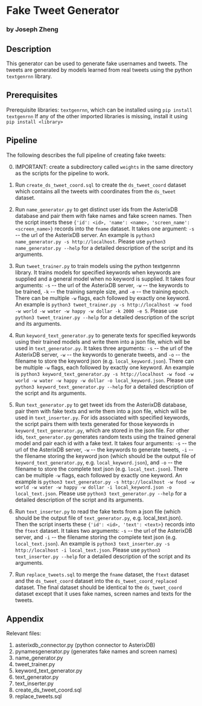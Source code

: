 # Fake Tweet Generator
### by Joseph Zheng

## Description
This generator can be used to generate fake usernames and tweets. The tweets are generated by models learned from real tweets using the python `textgenrnn` library.

## Prerequisites
Prerequisite libraries: `textgenrnn`, which can be installed using `pip install textgenrnn`
If any of the other imported libraries is missing, install it using `pip install <library>`

## Pipeline
The following describes the full pipeline of creating fake tweets:

0. IMPORTANT: create a subdirectory called `weights` in the same directory as the scripts for the pipeline to work.

1. Run `create_ds_tweet_coord.sql` to create the `ds_tweet_coord` dataset which contains all the tweets with coordinates from the `ds_tweet` dataset.

2. Run `name_generator.py` to get distinct user ids from the AsterixDB database and pair them with fake names and fake screen names. Then the script inserts these `{'id': <id>, 'name': <name>, 'screen_name': <screen_name>}` records into the `fname` dataset. It takes one argument: `-s` -- the url of the AsterixDB server. An example is `python3 name_generator.py -s http://localhost`. Please use `python3 name_generator.py --help` for a detailed description of the script and its arguments.

3. Run `tweet_trainer.py` to train models using the python textgenrnn library. It trains models for specified keywords when keywords are supplied and a general model when no keyword is supplied. It takes four arguments: `-s` -- the url of the AsterixDB server, `-w` -- the keywords to be trained, `-k` -- the training sample size, and `-e` -- the training epoch. There can be multiple `-w` flags, each followed by exactly one keyword. An example is `python3 tweet_trainer.py -s http://localhost -w food -w world -w water -w happy -w dollar -k 2000 -e 5`. Please use `python3 tweet_trainer.py --help` for a detailed description of the script and its arguments.

4. Run `keyword_text_generator.py` to generate texts for specified keywords using their trained models and write them into a json file, which will be used in `text_generator.py`. It takes three arguments: `-s` -- the url of the AsterixDB server, `-w` -- the keywords to generate tweets, and `-o` -- the filename to store the keyword json (e.g. `local_keyword.json`). There can be multiple `-w` flags, each followed by exactly one keyword. An example is `python3 keyword_text_generator.py -s http://localhost -w food -w world -w water -w happy -w dollar -o local_keyword.json`. Please use `python3 keyword_text_generator.py --help` for a detailed description of the script and its arguments.

5. Run `text_generator.py` to get tweet ids from the AsterixDB database, pair them with fake texts and write them into a json file, which will be used in `text_inserter.py`. For ids associated with specified keywords, the script pairs them with texts generated for those keywords in `keyword_text_generator.py`, which are stored in the json file. For other ids, `text_generator.py` generates random texts using the trained general model and pair each id with a fake text. It takes four arguments: `-s` -- the url of the AsterixDB server, `-w` -- the keywords to generate tweets, `-i` -- the filename storing the keyword json (which should be the output file of `keyword_text_generator.py`, e.g. `local_keyword.json`), and `-o` -- the filename to store the complete text json (e.g. `local_text.json`). There can be multiple `-w` flags, each followed by exactly one keyword. An example is `python3 text_generator.py -s http://localhost -w food -w world -w water -w happy -w dollar -i local_keyword.json -o local_text.json`. Please use `python3 text_generator.py --help` for a detailed description of the script and its arguments.

6. Run `text_inserter.py` to read the fake texts from a json file (which should be the output file of `text_generator.py`, e.g. local_text.json). Then the script inserts these `{'id': <id>, 'text': <text>}` records into the `ftext` dataset. It takes two arguments: `-s` -- the url of the AsterixDB server, and `-i` -- the filename storing the complete text json (e.g. `local_text.json`). An example is `python3 text_inserter.py -s http://localhost -i local_text.json`. Please use `python3 text_inserter.py --help` for a detailed description of the script and its arguments.

7. Run `replace_tweets.sql` to merge the `fname` dataset, the `ftext` dataset and the `ds_tweet_coord` dataset into the `ds_tweet_coord_replaced` dataset. The final dataset should be identical to the `ds_tweet_coord` dataset except that it uses fake names, screen names and texts for the tweets.

## Appendix
Relevant files:
1. asterixdb_connector.py (python connector to AsterixDB)
2. pynamesgenerator.py (generates fake names and screen names)
3. name_generator.py
4. tweet_trainer.py
5. keyword_text_generator.py
6. text_generator.py
7. text_inserter.py
8. create_ds_tweet_coord.sql
9. replace_tweets.sql
